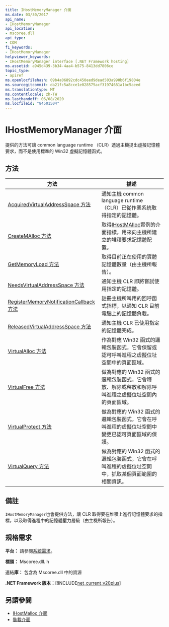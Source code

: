 ```yaml
---
title: IHostMemoryManager 介面
ms.date: 03/30/2017
api_name:
- IHostMemoryManager
api_location:
- mscoree.dll
api_type:
- COM
f1_keywords:
- IHostMemoryManager
helpviewer_keywords:
- IHostMemoryManager interface [.NET Framework hosting]
ms.assetid: a945d439-3b34-4aa4-b575-8413dd7806ce
topic_type:
- apiref
ms.openlocfilehash: 09b4a06892cdc450eed9dead503a990b6f19804e
ms.sourcegitcommit: da21fc5a8cce1e028575acf31974681a1bc5aeed
ms.translationtype: MT
ms.contentlocale: zh-TW
ms.lasthandoff: 06/08/2020
ms.locfileid: "84501504"
---
```

# <a name="ihostmemorymanager-interface"></a>IHostMemoryManager 介面
提供的方法可讓 common language runtime （CLR）透過主機提出虛擬記憶體要求，而不是使用標準的 Win32 虛擬記憶體函式。  
  
## <a name="methods"></a>方法  
  
|方法|描述|  
|------------|-----------------|  
|[AcquiredVirtualAddressSpace 方法](ihostmemorymanager-acquiredvirtualaddressspace-method.md)|通知主機 common language runtime （CLR）已從作業系統取得指定的記憶體。|  
|[CreateMAlloc 方法](ihostmemorymanager-createmalloc-method.md)|取得[IHostMAlloc](ihostmalloc-interface.md)實例的介面指標，用來向主機所建立的堆積要求記憶體配置。|  
|[GetMemoryLoad 方法](ihostmemorymanager-getmemoryload-method.md)|取得目前正在使用的實體記憶體數量（由主機所報告）。|  
|[NeedsVirtualAddressSpace 方法](ihostmemorymanager-needsvirtualaddressspace-method.md)|通知主機 CLR 即將嘗試使用指定的記憶體。|  
|[RegisterMemoryNotificationCallback 方法](ihostmemorymanager-registermemorynotificationcallback-method.md)|註冊主機所叫用的回呼函式指標，以通知 CLR 目前電腦上的記憶體負載。|  
|[ReleasedVirtualAddressSpace 方法](ihostmemorymanager-releasedvirtualaddressspace-method.md)|通知主機 CLR 已使用指定的記憶體完成。|  
|[VirtualAlloc 方法](ihostmemorymanager-virtualalloc-method.md)|作為對應 Win32 函式的邏輯包裝函式，它會保留或認可呼叫進程之虛擬位址空間中的頁面區域。|  
|[VirtualFree 方法](ihostmemorymanager-virtualfree-method.md)|做為對應的 Win32 函式的邏輯包裝函式，它會釋放、解除或釋放和解除呼叫進程之虛擬位址空間內的頁面區域。|  
|[VirtualProtect 方法](ihostmemorymanager-virtualprotect-method.md)|做為對應的 Win32 函式的邏輯包裝函式，它會在呼叫進程的虛擬位址空間中變更已認可頁面區域的保護。|  
|[VirtualQuery 方法](ihostmemorymanager-virtualquery-method.md)|做為對應的 Win32 函式的邏輯包裝函式，它會在呼叫進程的虛擬位址空間中，抓取某個頁面範圍的相關資訊。|  
  
## <a name="remarks"></a>備註  
 `IHostMemoryManager`也會提供方法，讓 CLR 取得要在堆積上進行記憶體要求的指標，以及取得進程中的記憶體壓力層級（由主機所報告）。  
  
## <a name="requirements"></a>規格需求  
 **平台：** 請參閱[系統需求](../../get-started/system-requirements.md)。  
  
 **標頭：** Mscoree.dll. h  
  
 連結**庫：** 包含為 Mscoree.dll 中的資源  
  
 **.NET Framework 版本：**[!INCLUDE[net_current_v20plus](../../../../includes/net-current-v20plus-md.md)]  
  
## <a name="see-also"></a>另請參閱

- [IHostMalloc 介面](ihostmalloc-interface.md)
- [裝載介面](hosting-interfaces.md)

